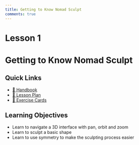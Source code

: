 ```yaml
---
title: Getting to Know Nomad Sculpt
comments: true
---
```


# **Lesson 1**
# **Getting to Know Nomad Sculpt**

## **Quick Links**

- [📖 Handbook](handbook.md)
- [📝 Lesson Plan](lesson-plan.md)
- [🎯 Exercise Cards](exercise-cards.md)

## **Learning Objectives**

- Learn to navigate a 3D interface with pan, orbit and zoom 
- Learn to sculpt a basic shape
- Learn to use symmetry to make the sculpting process easier
